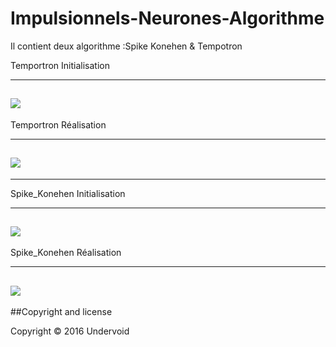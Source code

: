 # Impulsionnels-Neurones-Algorithme

Il contient deux algorithme :Spike Konehen &amp; Tempotron

Temportron Initialisation 

---
![](https://github.com/underwindfall/Impulsionnels-Neurones-Algorithme/blob/master/Temportron/Temportro_1.jpg)
---

Temportron Réalisation  

---
![](https://github.com/underwindfall/Impulsionnels-Neurones-Algorithme/blob/master/Temportron/Temportro_2.jpg)
---

---

Spike_Konehen Initialisation 

---
![](https://github.com/underwindfall/Impulsionnels-Neurones-Algorithme/blob/master/Spike_Konehen/Konehen_1.jpg)
---

Spike_Konehen Réalisation  

---
![](https://github.com/underwindfall/Impulsionnels-Neurones-Algorithme/blob/master/Spike_Konehen/Konehen_2.jpg)
---



##Copyright and license

Copyright © 2016 Undervoid
